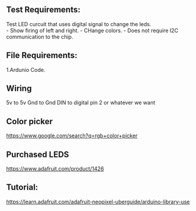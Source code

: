 ## Test Requirements:
Test LED curcuit that uses digital signal to change the leds.   
    - Show firing of left and right.
    - CHange colors.
    - Does not require I2C communication to the chip.  

## File Requirements:
1.Ardunio Code.  

## Wiring
5v to 5v
Gnd to Gnd
DIN to digital pin 2 or whatever we want

## Color picker
https://www.google.com/search?q=rgb+color+picker

## Purchased LEDS
https://www.adafruit.com/product/1426  


## Tutorial:  
https://learn.adafruit.com/adafruit-neopixel-uberguide/arduino-library-use  

